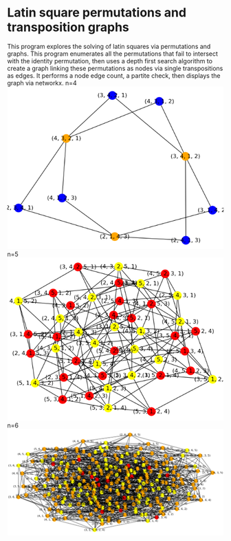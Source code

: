 # Latin square permutations and transposition graphs
This program explores the solving of latin squares via permutations and graphs.   This program enumerates all the permutations that fail to intersect with the identity permutation, then uses a depth first search algorithm to create a graph linking these permutations as nodes via single transpositions as edges.  It performs a node edge count, a partite check, then displays the graph via networkx.
n=4
![Image of n=4](https://raw.githubusercontent.com/edwste/latin_square_permutations_and_transposition_graphs/master/n_4.png)
n=5
![Image of n=4](https://raw.githubusercontent.com/edwste/latin_square_permutations_and_transposition_graphs/master/n_5.png)
n=6
![Image of n=4](https://raw.githubusercontent.com/edwste/latin_square_permutations_and_transposition_graphs/master/n_6.png)

